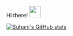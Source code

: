 
Hi there! <img src="https://raw.githubusercontent.com/aemmadi/aemmadi/master/wave.gif" width=30>


[![Suhani's GitHub stats](https://github-readme-stats.vercel.app/api?username=Suhani-goel-123)](https://github.com/Suhani-goel-123/github-readme-stats)
